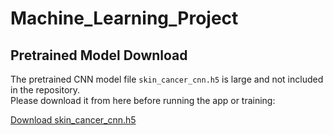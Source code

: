 # Machine_Learning_Project




## Pretrained Model Download

The pretrained CNN model file `skin_cancer_cnn.h5` is large and not included in the repository.  
Please download it from here before running the app or training:

[Download skin_cancer_cnn.h5](https://drive.google.com/file/d/1J_wHqc3dwm-J_YX8rjGMEpFsgquAhfGP/view?usp=drive_link)


